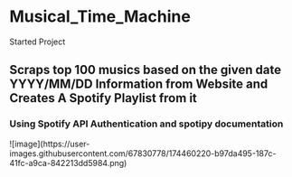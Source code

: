 # Musical_Time_Machine
Started Project
<h2>Scraps top 100 musics based on the given date YYYY/MM/DD Information from Website and Creates A Spotify Playlist from it</h2>
<h3> Using Spotify API Authentication and spotipy documentation </h3>
![image](https://user-images.githubusercontent.com/67830778/174460220-b97da495-187c-41fc-a9ca-842213dd5984.png)


